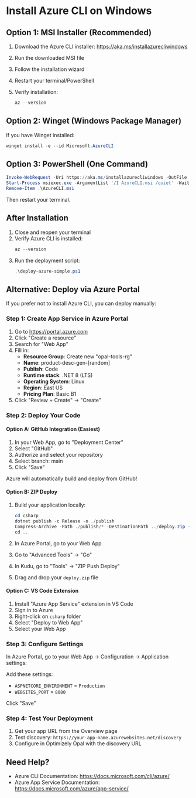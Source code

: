 # Install Azure CLI on Windows

## Option 1: MSI Installer (Recommended)

1. Download the Azure CLI installer:
   https://aka.ms/installazurecliwindows

2. Run the downloaded MSI file

3. Follow the installation wizard

4. Restart your terminal/PowerShell

5. Verify installation:
   ```powershell
   az --version
   ```

## Option 2: Winget (Windows Package Manager)

If you have Winget installed:

```powershell
winget install -e --id Microsoft.AzureCLI
```

## Option 3: PowerShell (One Command)

```powershell
Invoke-WebRequest -Uri https://aka.ms/installazurecliwindows -OutFile .\AzureCLI.msi
Start-Process msiexec.exe -ArgumentList '/I AzureCLI.msi /quiet' -Wait
Remove-Item .\AzureCLI.msi
```

Then restart your terminal.

## After Installation

1. Close and reopen your terminal
2. Verify Azure CLI is installed:
   ```powershell
   az --version
   ```
3. Run the deployment script:
   ```powershell
   .\deploy-azure-simple.ps1
   ```

## Alternative: Deploy via Azure Portal

If you prefer not to install Azure CLI, you can deploy manually:

### Step 1: Create App Service in Azure Portal

1. Go to https://portal.azure.com
2. Click "Create a resource"
3. Search for "Web App"
4. Fill in:
   - **Resource Group**: Create new "opal-tools-rg"
   - **Name**: product-desc-gen-[random]
   - **Publish**: Code
   - **Runtime stack**: .NET 8 (LTS)
   - **Operating System**: Linux
   - **Region**: East US
   - **Pricing Plan**: Basic B1
5. Click "Review + Create" → "Create"

### Step 2: Deploy Your Code

#### Option A: GitHub Integration (Easiest)

1. In your Web App, go to "Deployment Center"
2. Select "GitHub"
3. Authorize and select your repository
4. Select branch: main
5. Click "Save"

Azure will automatically build and deploy from GitHub!

#### Option B: ZIP Deploy

1. Build your application locally:
   ```powershell
   cd csharp
   dotnet publish -c Release -o ./publish
   Compress-Archive -Path ./publish/* -DestinationPath ../deploy.zip -Force
   cd ..
   ```

2. In Azure Portal, go to your Web App
3. Go to "Advanced Tools" → "Go"
4. In Kudu, go to "Tools" → "ZIP Push Deploy"
5. Drag and drop your `deploy.zip` file

#### Option C: VS Code Extension

1. Install "Azure App Service" extension in VS Code
2. Sign in to Azure
3. Right-click on `csharp` folder
4. Select "Deploy to Web App"
5. Select your Web App

### Step 3: Configure Settings

In Azure Portal, go to your Web App → Configuration → Application settings:

Add these settings:
- `ASPNETCORE_ENVIRONMENT` = `Production`
- `WEBSITES_PORT` = `8080`

Click "Save"

### Step 4: Test Your Deployment

1. Get your app URL from the Overview page
2. Test discovery: `https://your-app-name.azurewebsites.net/discovery`
3. Configure in Optimizely Opal with the discovery URL

## Need Help?

- Azure CLI Documentation: https://docs.microsoft.com/cli/azure/
- Azure App Service Documentation: https://docs.microsoft.com/azure/app-service/

